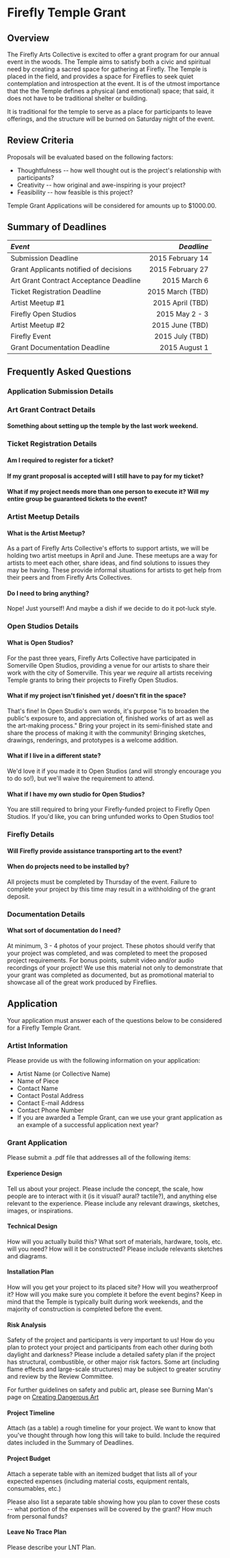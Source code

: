 # Firefly Temple Grant

## Overview
The Firefly Arts Collective is excited to offer a grant program for our annual event in the woods.  The Temple aims to
satisfy both a civic and spiritual need by creating a sacred space for gathering at Firefly.  The Temple is placed in
the field, and provides a space for Fireflies to seek quiet contemplation and introspection at the event.  It is of the
utmost importance that the the Temple defines a physical (and emotional) space; that said, it does not have to be traditional shelter or
building.

It is traditional for the temple to serve as a place for participants to leave offerings, and the structure will be
burned on Saturday night of the event.

## Review Criteria

Proposals will be evaluated based on the following factors:

* Thoughtfulness -- how well thought out is the project's relationship with participants?
* Creativity -- how original and awe-inspiring is your project?
* Feasibility -- how feasible is this project?

Temple Grant Applications will be considered for amounts up to $1000.00.

## Summary of Deadlines
| *Event*                                | *Deadline*      |
| :-----                                 | ---------:      |
| Submission Deadline                    | 2015 February 14            |
| Grant Applicants notified of decisions | 2015 February 27             |
| Art Grant Contract Acceptance Deadline | 2015 March 6       |
| Ticket Registration Deadline           | 2015 March (TBD)      |
| Artist Meetup #1                       | 2015 April (TBD)       |
| Firefly Open Studios                   | 2015 May 2 - 3           |
| Artist Meetup #2                       | 2015 June (TBD)       |
| Firefly Event                          | 2015 July (TBD)       |
| Grant Documentation Deadline           | 2015 August 1    |

## Frequently Asked Questions

### Application Submission Details

### Art Grant Contract Details
#### Something about setting up the temple by the last work weekend.

### Ticket Registration Details
#### Am I required to register for a ticket?

#### If my grant proposal is accepted will I still have to pay for my ticket?

#### What if my project needs more than one person to execute it?  Will my entire group be guaranteed tickets to the event?


### Artist Meetup Details
#### What is the Artist Meetup?
As a part of Firefly Arts Collective's efforts to support artists, we will be holding two artist meetups in April and
June.  These meetups are a way for artists to meet each other, share ideas, and find solutions to issues they may be
having.  These provide informal situations for artists to get help from their peers and from Firefly Arts Collectives.

#### Do I need to bring anything?
Nope! Just yourself!  And maybe a dish if we decide to do it pot-luck style.

### Open Studios Details
#### What is Open Studios?
For the past three years, Firefly Arts Collective have participated in Somerville Open Studios, providing a venue for
our artists to share their work with the city of Somerville.  This year we *require* all artists receiving Temple grants to
bring their projects to Firefly Open Studios.

#### What if my project isn't finished yet / doesn't fit in the space?
That's fine!  In Open Studio's own words, it's purpose "is to broaden the public's exposure to, and appreciation of,
finished works of art as well as the art-making process."  Bring your project in its semi-finished state and share the
process of making it with the community!  Bringing sketches, drawings, renderings, and prototypes is a welcome addition.

#### What if I live in a different state?
We'd love it if you made it to Open Studios (and will strongly encourage you to do so!), but we'll waive the
requirement to attend.

#### What if I have my own studio for Open Studios?
You are still required to bring your Firefly-funded project to Firefly Open Studios.  If you'd like, you can bring
unfunded works to Open Studios too!

### Firefly Details

#### Will Firefly provide assistance transporting art to the event?

#### When do projects need to be installed by?
All projects must be completed by Thursday of the event.  Failure to complete your project by this time may result in a withholding of the grant deposit.

### Documentation Details
#### What sort of documentation do I need?
At minimum, 3 - 4 photos of your project.  These photos should verify that your project was completed, and was completed to meet the proposed project requirements.  For bonus points, submit video and/or audio recordings of your project!  We use this material not only to demonstrate that your grant was completed as documented, but as promotional material to showcase all of the great work produced by Fireflies.

## Application

Your application must answer each of the questions below to be considered for a Firefly Temple Grant.

### Artist Information
Please provide us with the following information on your application:
* Artist Name (or Collective Name)
* Name of Piece
* Contact Name
* Contact Postal Address
* Contact E-mail Address
* Contact Phone Number
* If you are awarded a Temple Grant, can we use your grant application as an example of a successful application next
  year?

### Grant Application

Please submit a .pdf file that addresses all of the following items:

#### Experience Design
Tell us about your project.  Please include the concept, the scale, how people are to interact with it (is it visual?
aural? tactile?), and anything else relevant to the experience.  Please include any relevant drawings, sketches, images,
or inspirations.

#### Technical Design
How will you actually build this? What sort of materials, hardware, tools, etc. will you need?  How will it be
constructed?  Please include relevants sketches and diagrams.

#### Installation Plan
How will you get your project to its placed site? How will you weatherproof it? How will you make sure you complete it
before the event begins? Keep in mind that the Temple is typically built during work weekends, and the majority of construction is completed before the event.

#### Risk Analysis
Safety of the project and participants is very important to us!  How do you plan to protect your project and participants from each other during both daylight and darkness?  Please include a detailed safety plan if the project has structural, combustible, or other major risk factors.  Some art (including flame effects and large-scale structures) may be subject to greater scrutiny and review by the Review Committee.

For further guidelines on safety and public art, please see Burning Man's page on [Creating Dangerous Art](http://www.burningman.com/installations/creating_dangerous_art.html)

#### Project Timeline
Attach (as a table) a rough timeline for your project.  We want to know that you've thought through how long this will
take to build.  Include the required dates included in the Summary of Deadlines.

#### Project Budget
Attach a seperate table with an itemized budget that lists all of your expected expenses (including material costs,
equipment rentals, consumables, etc.)

Please also list a separate table showing how you plan to cover these costs -- what portion of the expenses will be
covered by the grant? How much from personal funds?

#### Leave No Trace Plan
Please describe your LNT Plan.
